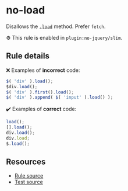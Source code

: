 # no-load

Disallows the [`.load`](https://api.jquery.com/load/) method. Prefer `fetch`.

⚙️ This rule is enabled in `plugin:no-jquery/slim`.

## Rule details

❌ Examples of **incorrect** code:
```js
$( 'div' ).load();
$div.load();
$( 'div' ).first().load();
$( 'div' ).append( $( 'input' ).load() );
```

✔️ Examples of **correct** code:
```js
load();
[].load();
div.load();
div.load;
$.load();
```

## Resources

* [Rule source](/src/rules/no-load.js)
* [Test source](/src/tests/no-load.js)
